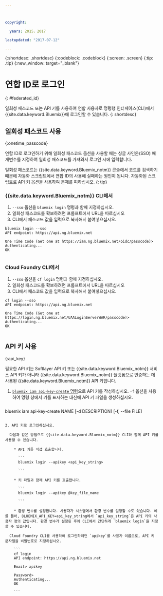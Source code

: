 ```yaml
---



copyright:

  years: 2015，2017

lastupdated: "2017-07-12"

---
```


{:shortdesc: .shortdesc}
{:codeblock: .codeblock}
{:screen: .screen}
{:tip: .tip}
{:new_window: target="_blank"}

# 연합 ID로 로그인
{: #federated_id}

일회성 패스코드 또는 API 키를 사용하여 연합 사용자로 명령행 인터페이스(CLI)에서 {{site.data.keyword.Bluemix}}에 로그인할 수 있습니다.
{: shortdesc}

## 일회성 패스코드 사용
{:onetime_passcode}

연합 ID로 로그인하기 위해 일회성 패스코드 옵션을 사용할 때는 싱글 사인온(SSO) 매개변수를 지정하여 일회성 패스코드를 가져와서 로그인 시에 입력합니다.  

일회성 패스코드는 {{site.data.keyword.Bluemix_notm}} 콘솔에서 코드를 검색하기 때문에 자동화 스크립트에서 연합 ID의 사용에 실패하는 원인이 됩니다. 자동화된 스크립트로 API 키 옵션을 사용하여 문제를 피하십시오.
{: tip}

### {{site.data.keyword.Bluemix_notm}} CLI에서
1. `--sso` 옵션을 `bluemix login` 명령과 함께 지정하십시오.
2. 일회성 패스코드를 확보하려면 프롬프트에서 URL을 따르십시오 
3. CLI에서 패스코드 값을 입력으로 복사해서 붙여넣으십시오.
    
  ``` 
  bluemix login --sso
  API endpoint: https://api.ng.bluemix.net
      
  One Time Code (Get one at https://iam.ng.bluemix.net/oidc/passcode)> 
  Authenticating...
  OK
      
  ```
  
### Cloud Foundry CLI에서
1. `--sso` 옵션을 `cf login` 명령과 함께 지정하십시오. 
2. 일회성 패스코드를 확보하려면 프롬프트에서 URL을 따르십시오  
3. CLI에서 패스코드 값을 입력으로 복사해서 붙여넣으십시오. 
    
  ```
  cf login --sso
  API endpoint: https://api.ng.bluemix.net
      
  One Time Code (Get one at https://login.ng.bluemix.net/UAALoginServerWAR/passcode)>
  Authenticating...
  OK
      
  ```

## API 키 사용
{:api_key}

필요한 API 키는 Softlayer API 키 또는 {{site.data.keyword.Bluemix_notm}} 서비스 API 키가 아니라 {{site.data.keyword.Bluemix_notm}} 플랫폼으로 인증하는 데 사용된 {{site.data.keyword.Bluemix_notm}} API 키입니다. 

1. [`bluemix iam api-key-create` 명령](/docs/cli/reference/bluemix_cli/bx_cli.html#bluemix_iam_api_key_create)으로 API 키를 작성하십시오. `-f` 옵션을 사용하여 명령 창에서 키를 표시하는 대신에 API 키 파일을 생성하십시오.

   ```
bluemix iam api-key-create NAME [-d DESCRIPTION] [-f, --file FILE]
```

2. API 키로 로그인하십시오. 

  다음과 같은 방법으로 {{site.data.keyword.Bluemix_notm}} CLI와 함께 API 키를 사용할 수 있습니다. 
    
    * API 키를 직접 호출합니다.
  
      ```
      bluemix login --apikey <api_key_string>
    
      ```
    
    * 키 파일과 함께 API 키를 호출합니다. 
  
      ```
      bluemix login --apikey @key_file_name
    
      ```
    
    * 환경 변수를 설정합니다. 사용자가 시스템에서 환경 변수를 설정할 수도 있습니다. 예를 들어, BLUEMIX_API_KEY=api_key_string에서 `api_key_string`은 API 키의 사용자 정의 값입니다. 환경 변수가 설정된 후에 CLI에서 간단하게 `bluemix login`을 지정할 수 있습니다. 
  
  Cloud Foundry CLI를 사용하여 로그인하려면 `apikey`를 사용자 이름으로, API 키 문자열을 비밀번호로 지정하십시오. 

    ```
    cf login
    API endpoint: https://api.ng.bluemix.net
  
    Email> apikey
  
    Password>
    Authenticating...
    OK
  
    ```

